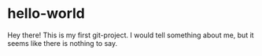 # hello-world

Hey there!
This is my first git-project.
I would tell something about me, but it seems like there is nothing to say.
